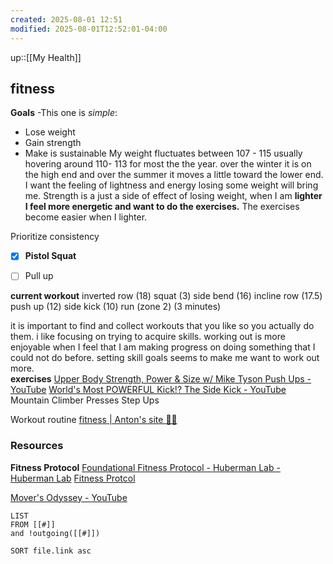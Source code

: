 ```yaml
---
created: 2025-08-01 12:51
modified: 2025-08-01T12:52:01-04:00
---
```

up::[[My Health]]
## fitness

**Goals** -This one is _simple_:
- Lose weight
- Gain strength
- Make is sustainable
My weight fluctuates between 107 - 115 usually hovering around 110- 113 for most the the year. over the winter it is on the high end and over the summer it moves a little toward the lower end. 
I want the feeling of lightness and energy losing some weight will bring me. 
Strength is a just a side of effect of losing weight, when I am **lighter I feel more energetic and want to do the exercises.** The exercises become easier when I lighter. 

Prioritize consistency 

- [x] **Pistol Squat**
- [ ] Pull up



**current workout** 
inverted row (18)
squat (3)
side bend (16)
incline row  (17.5)
push up (12)
side kick (10)
run (zone 2) (3 minutes)

it is important to find and collect workouts that you like so you actually do them. i like focusing on trying to acquire skills. working out is more enjoyable when I feel that I am making progress on doing something that I could not do before.
setting skill goals seems to make me want to work out more.
\
**exercises**
[Upper Body Strength, Power & Size w/ Mike Tyson Push Ups - YouTube](https://www.youtube.com/watch?v=gcWqt3V92MA)
[World's Most POWERFUL Kick!? The Side Kick - YouTube](https://www.youtube.com/watch?v=p3Shoq1LNI8)
Mountain Climber Presses
Step Ups


Workout routine
[fitness | Anton's site 💙💛](https://podviaznikov.com/fitness)


### Resources
**Fitness Protocol**
[Foundational Fitness Protocol - Huberman Lab - Huberman Lab](https://www.hubermanlab.com/newsletter/foundational-fitness-protocol)
[Fitness Protcol](https://cdn.prod.website-files.com/64416928859cbdd1716d79ce/650e450994ef9ab775e16acf_Neural_Network_Newsletter_Foundational_Fitness_Protocol.pdf)

[Mover's Odyssey - YouTube](https://www.youtube.com/@moversodyssey/videos)
```dataview
LIST
FROM [[#]]
and !outgoing([[#]])

SORT file.link asc
```
